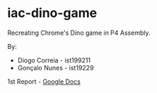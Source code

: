 # iac-dino-game

Recreating Chrome's Dino game in P4 Assembly.

By: 
- Diogo Correia - ist199211
- Gonçalo Nunes - ist19229

1st Report - [Google Docs](https://docs.google.com/document/d/1JnyunkubgorcACvVgxa0pP2MEyTEVgciH6QQxwoJQUc/edit)
